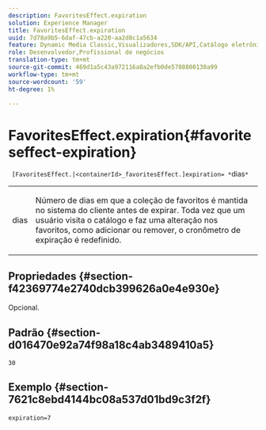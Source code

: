 ```yaml
---
description: FavoritesEffect.expiration
solution: Experience Manager
title: FavoritesEffect.expiration
uuid: 7d78a9b5-6daf-47cb-a220-aa2d8c1a5634
feature: Dynamic Media Classic,Visualizadores,SDK/API,Catálogo eletrônico
role: Desenvolvedor,Profissional de negócios
translation-type: tm+mt
source-git-commit: 469d1a5c43a972116a8a2efb0de5708800130a99
workflow-type: tm+mt
source-wordcount: '59'
ht-degree: 1%

---
```



# FavoritesEffect.expiration{#favoriteseffect-expiration}

` [FavoritesEffect.|<containerId>_favoritesEffect.]expiration= *`dias`*`

<table id="table_2B109D2F91E64B5382B31921C3780FA5"> 
 <tbody> 
  <tr> 
   <td colname="col1"> <p><span class="codeph"><span class="varname"> dias</span></span> </p> </td> 
   <td colname="col2"> <p> Número de dias em que a coleção de favoritos é mantida no sistema do cliente antes de expirar. Toda vez que um usuário visita o catálogo e faz uma alteração nos favoritos, como adicionar ou remover, o cronômetro de expiração é redefinido. </p> </td> 
  </tr> 
 </tbody> 
</table>

## Propriedades {#section-f42369774e2740dcb399626a0e4e930e}

Opcional.

## Padrão {#section-d016470e92a74f98a18c4ab3489410a5}

`30`

## Exemplo {#section-7621c8ebd4144bc08a537d01bd9c3f2f}

`expiration=7`
